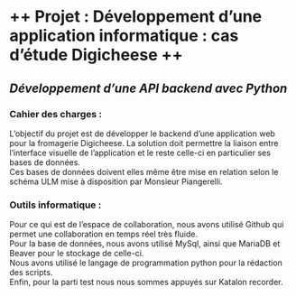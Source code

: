 # ++ __Projet : Développement d’une application informatique : cas d’étude Digicheese__ ++  
## **_Développement d’une API backend avec Python_**  
  
### Cahier des charges :  
L’objectif du projet est de développer le backend d’une application web pour la fromagerie Digicheese. La solution doit permettre la liaison entre l’interface visuelle de l’application et le reste celle-ci en particulier ses bases de données.  
Ces bases de données doivent elles même être mise en relation selon le schéma ULM mise à disposition par Monsieur Piangerelli.  
### Outils informatique :  
Pour ce qui est de l’espace de collaboration, nous avons utilisé Github qui permet une collaboration en temps réel très fluide.  
Pour la base de données, nous avons utilisé MySql, ainsi que MariaDB et Beaver pour le stockage de celle-ci.  
Nous avons utilisé le langage de programmation python pour la rédaction des scripts.  
Enfin, pour la parti test nous nous sommes appuyés sur Katalon recorder.  
